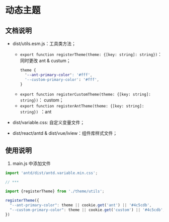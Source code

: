 # 动态主题

## 文档说明

* dist/utils.esm.js：工具类方法；
    * `export function registerTheme(theme: {[key: string]: string})`： 同时更改 ant & custum；
      ```css
      theme {
        '--ant-primary-color': '#fff',
        '--custom-primary-color': '#fff',
      }
      ```
    * `export function registerCustomTheme(theme: {[key: string]: string})`： custom；
    * `export function registerAntTheme(theme: {[key: string]: string}) `：ant

* dist/variable.css: 自定义变量文件；

* dist/react/antd & dist/vue/iview：组件库样式文件；

## 使用说明

1. main.js 中添加文件
```JavaScript
import 'antd/dist/antd.variable.min.css';

// ***

import {registerTheme} from './theme/utils';

registerTheme({
  "--ant-primary-color": theme || cookie.get('ant') || '#4c5cdb',
  "--custom-primary-color": theme || cookie.get('custom') || '#4c5cdb',
})

```